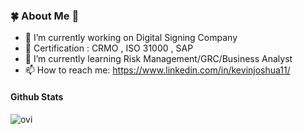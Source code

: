 ### 🍀 About Me 👋

- 🔭 I’m currently working on Digital Signing Company
- :page_with_curl: Certification : CRMO , ISO 31000 , SAP
- 🌱 I’m currently learning Risk Management/GRC/Business Analyst
- 📫 How to reach me: https://www.linkedin.com/in/kevinjoshua11/

#### Github Stats
<img src="https://github-readme-stats.vercel.app/api/top-langs?username=pinpinz&show_icons=true&locale=en&layout=compact&theme=chartreuse-dark" alt="ovi" />


<!--
**pinpinz/pinpinz** is a ✨ _special_ ✨ repository because its `README.md` (this file) appears on your GitHub profile.

Here are some ideas to get you started:

- 🔭 I’m currently working on Digital Signing Company
- 🌱 I’m currently learning Risk Management/GRC
- 📫 How to reach me: https://www.linkedin.com/in/kevinjoshua11/
-->
